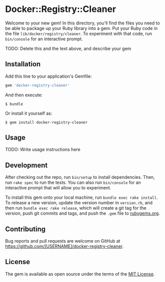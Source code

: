 # Docker::Registry::Cleaner

Welcome to your new gem! In this directory, you'll find the files you need to be able to package up your Ruby library into a gem. Put your Ruby code in the file `lib/docker/registry/cleaner`. To experiment with that code, run `bin/console` for an interactive prompt.

TODO: Delete this and the text above, and describe your gem

## Installation

Add this line to your application's Gemfile:

```ruby
gem 'docker-registry-cleaner'
```

And then execute:

    $ bundle

Or install it yourself as:

    $ gem install docker-registry-cleaner

## Usage

TODO: Write usage instructions here

## Development

After checking out the repo, run `bin/setup` to install dependencies. Then, run `rake spec` to run the tests. You can also run `bin/console` for an interactive prompt that will allow you to experiment.

To install this gem onto your local machine, run `bundle exec rake install`. To release a new version, update the version number in `version.rb`, and then run `bundle exec rake release`, which will create a git tag for the version, push git commits and tags, and push the `.gem` file to [rubygems.org](https://rubygems.org).

## Contributing

Bug reports and pull requests are welcome on GitHub at https://github.com/[USERNAME]/docker-registry-cleaner.


## License

The gem is available as open source under the terms of the [MIT License](http://opensource.org/licenses/MIT).

